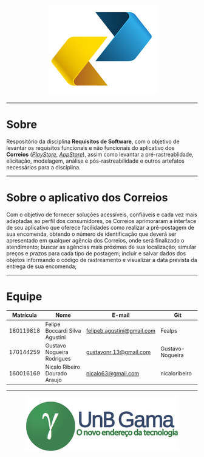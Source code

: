 <p align='center'>
  <img src="./docs/images/logo-correios.png"/>
</p>

- - -
# Sobre
Respositório da disciplina **Requisitos de Software**, com o objetivo de levantar os requisitos funcionais e não funcionais do aplicativo dos **Correios** (*[PlayStore](https://play.google.com/store/apps/details?id=br.com.correios.preatendimento&hl=pt_BR)*, *[AppStore](https://apps.apple.com/br/app/correios/id1399617917#?platform=iphone)*), assim como levantar a pré-rastreablidade, elicitação, modelagem, análise e pós-rastreabilidade e outros artefatos necessários para a disciplina.
- - -
# Sobre o aplicativo dos Correios
Com o objetivo de fornecer soluções acessíveis, confiáveis e cada vez mais adaptadas ao perfil dos consumidores, os Correios aprimoraram a interface de seu aplicativo que oferece facilidades como realizar a pré-postagem de sua encomenda, obtendo o número de identificação que deverá ser apresentado em qualquer agência dos Correios, onde será finalizado o atendimento; buscar as agências mais próximas de sua localização; simular preços e prazos para cada tipo de postagem; incluir e salvar dados dos objetos informando o código de rastreamento e
visualizar a data prevista da entrega de sua encomenda;
- - -
# Equipe

| Matrícula | Nome                           | E-mail                     | Git              |
| --------- | ------------------------------ | -------------------------- | ---------------- |
| 180119818 | Felipe Boccardi Silva Agustini | felipeb.agustini@gmail.com | Fealps           |
| 170144259 | Gustavo Nogueira Rodrigues     | gustavonr.13@gmail.com     | Gustavo-Nogueira |
| 160016169 | Nicalo Ribeiro Dourado Araujo  | nicalo63@gmail.com         | nicaloribeiro    |
- - -

<p align='center'>
  <a href="https://fga.unb.br/" target="blank"> <img src="./docs/images/portal-fga.png"/></a>
</p>

